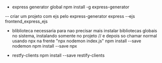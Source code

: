 
- express generator global
npm install -g express-generator

-- criar um projeto com ejs pelo express-generator
express --ejs frontend_express_ejs


 - bliblioteca necessaria para nao precisar mais instalar bibliotecas globais no sistema, instalando somente no projeto
// e depois so chamar normal usando npx na frente "npx nodemon index.js"
  npm install --save nodemon 
  npm install --save npx

- restfy-clients
npm install --save restify-clients